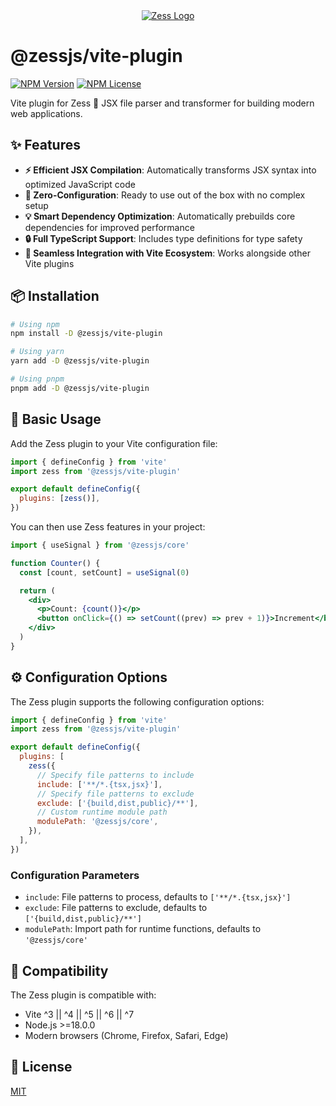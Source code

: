 <div align="center">
  <a href="https://rpsffx.github.io/zess" target="_blank" alt="Zess Logo">
    <img src="https://pic1.imgdb.cn/item/68c7c093c5157e1a8804fb52.svg" alt="Zess Logo">
  </a>
</div>

# @zessjs/vite-plugin

[![NPM Version](https://img.shields.io/npm/v/@zessjs/vite-plugin.svg?style=for-the-badge)](https://www.npmjs.com/package/@zessjs/vite-plugin) [![NPM License](https://img.shields.io/npm/l/@zessjs/vite-plugin.svg?style=for-the-badge)](https://github.com/rpsffx/zess/blob/main/LICENSE)

Vite plugin for Zess 🧩 JSX file parser and transformer for building modern web applications.

## ✨ Features

- **⚡ Efficient JSX Compilation**: Automatically transforms JSX syntax into optimized JavaScript code
- **🎯 Zero-Configuration**: Ready to use out of the box with no complex setup
- **💡 Smart Dependency Optimization**: Automatically prebuilds core dependencies for improved performance
- **🔒 Full TypeScript Support**: Includes type definitions for type safety
- **🔄 Seamless Integration with Vite Ecosystem**: Works alongside other Vite plugins

## 📦 Installation

```bash
# Using npm
npm install -D @zessjs/vite-plugin

# Using yarn
yarn add -D @zessjs/vite-plugin

# Using pnpm
pnpm add -D @zessjs/vite-plugin
```

## 🚀 Basic Usage

Add the Zess plugin to your Vite configuration file:

```javascript
import { defineConfig } from 'vite'
import zess from '@zessjs/vite-plugin'

export default defineConfig({
  plugins: [zess()],
})
```

You can then use Zess features in your project:

```jsx
import { useSignal } from '@zessjs/core'

function Counter() {
  const [count, setCount] = useSignal(0)

  return (
    <div>
      <p>Count: {count()}</p>
      <button onClick={() => setCount((prev) => prev + 1)}>Increment</button>
    </div>
  )
}
```

## ⚙️ Configuration Options

The Zess plugin supports the following configuration options:

```javascript
import { defineConfig } from 'vite'
import zess from '@zessjs/vite-plugin'

export default defineConfig({
  plugins: [
    zess({
      // Specify file patterns to include
      include: ['**/*.{tsx,jsx}'],
      // Specify file patterns to exclude
      exclude: ['{build,dist,public}/**'],
      // Custom runtime module path
      modulePath: '@zessjs/core',
    }),
  ],
})
```

### Configuration Parameters

- `include`: File patterns to process, defaults to `['**/*.{tsx,jsx}']`
- `exclude`: File patterns to exclude, defaults to `['{build,dist,public}/**']`
- `modulePath`: Import path for runtime functions, defaults to `'@zessjs/core'`

## 🔄 Compatibility

The Zess plugin is compatible with:

- Vite ^3 || ^4 || ^5 || ^6 || ^7
- Node.js >=18.0.0
- Modern browsers (Chrome, Firefox, Safari, Edge)

## 📝 License

[MIT](https://github.com/rpsffx/zess/blob/main/LICENSE)
